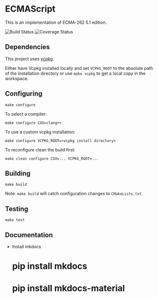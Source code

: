 ECMAScript
==========

This is an implementation of ECMA-262 5.1 edition.

![Build Status](https://github.com/johnsusi/ecmascript/actions/workflows/ci.yml/badge.svg)
![Coverage Status](https://coveralls.io/repos/github/johnsusi/ecmascript/badge.svg?branch=main)

## Dependencies

This project uses [vcpkg](https://github.com/microsoft/vcpkg).

Either have Vcpkg installed locally and set `VCPKG_ROOT` to the absolute path of
the installation directory or use `make vcpkg` to get a local copy in the
workspace.

## Configuring

```
make configure
```

To select a compiler:

```
make configure CXX=clang++ 
```

To use a custom vcpkg installation:

```
make configure VCPKG_ROOT=<vcpkg install directory>
```

To reconfigure clean the build first:

```
make clean configure CXX=... VCPKG_ROOT=...
```

## Building

```
make build
```

Note: `make build` will catch configuration changes to `CMakeLists.txt`.

## Testing

```
make test
```

## Documentation

- Install mkdocs
    # pip install mkdocs
    # pip install mkdocs-material



